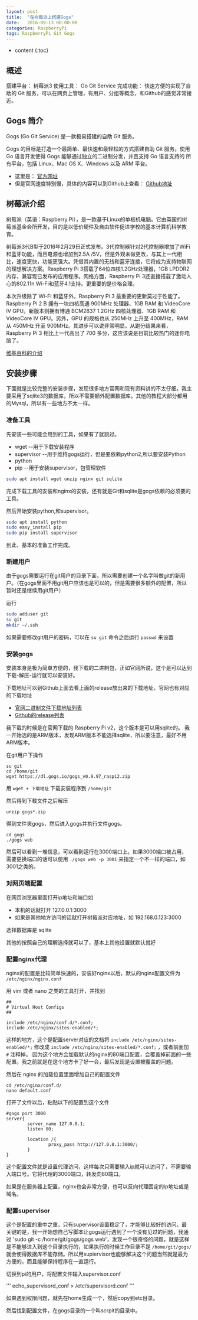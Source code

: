 ```yaml
---
layout: post
title:  "在树莓派上搭建Gogs"
date:   2016-09-13 00:00:00
categories: RaspberryPi
tags: RaspberryPi Git Gogs
---
```


* content
{:toc}

## 概述

搭建平台： 树莓派3
使用工具： Go Git Service
完成功能： 快速方便的实现了自助的 Git 服务，可以在网页上管理，有用户、分组等概念，和Github的感觉非常接近。







## Gogs 简介

Gogs (Go Git Service) 是一款极易搭建的自助 Git 服务。

Gogs 的目标是打造一个最简单、最快速和最轻松的方式搭建自助 Git 服务。使用 Go 语言开发使得 Gogs 能够通过独立的二进制分发，并且支持 Go 语言支持的 所有平台，包括 Linux、Mac OS X、Windows 以及 ARM 平台。

* 这里是：  [官方网址](https://gogs.io)
* 但是官网速度特别慢，具体的内容可以到Github上查看：  [Github地址](https://github.com/gogits/gogs)

## 树莓派介绍

树莓派（英语：Raspberry Pi），是一款基于Linux的单板机电脑。它由英国的树莓派基金会所开发，目的是以低价硬件及自由软件促进学校的基本计算机科学教育。

树莓派3代B型于2016年2月29日正式发布。3代控制器针对2代控制器增加了WiFi和蓝牙功能，而且电源也增加到2.5A /5V，但是外观未做更改，与其上一代相比，速度更快，功能更强大。凭借其内置的无线和蓝牙连接，它将成为支持物联网的理想解决方案。Raspberry Pi 3搭载了64位四核1.2GHz处理器，1GB LPDDR2内存，兼容现已发布的应用程序。网络方面，Raspberry Pi 3还直接搭载了激动人心的802.11n Wi-Fi和蓝牙4.1支持。更重要的是价格合理。

本次升级除了 Wi-Fi 和蓝牙外，Raspberry Pi 3 最重要的更新莫过于性能了。Raspberry Pi 2 B 拥有一块四核高通 900MHz 处理器、1GB RAM 和 VideoCore IV GPU。新版本则拥有博通 BCM2837 1.2GHz 四核处理器、1GB RAM 和 VideoCore IV GPU。另外，GPU 的规格也从 250MHz 上升至 400MHz，RAM 从 450MHz 升至 900MHz。其进步可以说非常明显。从跑分结果来看，Raspberry Pi 3 相比上一代高出了 700 多分，这应该说是目前比较热门的迷你电脑了。 

[维基百科的介绍](https://zh.wikipedia.org/zh-cn/%E6%A0%91%E8%8E%93%E6%B4%BE)

## 安装步骤

下面就是比较完整的安装步骤，发现很多地方官网和现有资料讲的不太仔细。我主要采用了sqlite3的数据库，所以不需要额外配置数据库。其他的教程大部分都用的Mysql，所以有一些地方不太一样。

### 准备工具

先安装一些可能会用到的工具，如果有了就跳过。

* wget --用于下载安装程序
* supervisor  --用于维持gogs运行，但是要依赖python2,所以要安装Python
* python
* pip --用于安装supervisor，包管理软件

```bash
sudo apt install wget unzip nginx git sqlite
```

完成下载工具的安装和nginx的安装，还有就是Git和sqlite是gogs依赖的必须要的工具。

然后开始安装python,和supervisor。


```bash
sudo apt install python
sudo easy_install pip
sudo pip install supervisor
```

到此，基本的准备工作完成。


### 新建用户

由于gogs需要运行在git用户的目录下面，所以需要创建一个名字叫做git的新用户。（在gogs里面不用git用户应该也是可以的，但是需要很多额外的配置，所以暂时还是继续用git用户）

运行


```bash
sudo adduser git
su git
mkdir ~/.ssh
```

如果需要修改git用户的密码，可以在 `su git` 命令之后运行 `passwd` 来设置

### 安装gogs

安装本身是极为简单方便的，我下载的二进制包，正如官网所说，这个是可以达到下载-解压-运行就可以安装好。

下载地址可以到Github上面去看上面的release放出来的下载地址，官网也有对应的下载地址

* [官网二进制文件下载地址列表](https://gogs.io/docs/installation/install_from_binary)
* [Github的release列表](https://github.com/gogits/gogs/releases)

我下载的时候是在官网下载的 Raspberry Pi v2，这个版本是可以用sqlite的。
我一开始选的是ARM版本，发现ARM版本不能选择sqlite，所以要注意，最好不用ARM版本。

在git用户下操作

```
su git
cd /home/git
wget https://dl.gogs.io/gogs_v0.9.97_raspi2.zip
```

用 `wget + 下载地址` 下载安装程序到 `/home/git`

然后得到下载文件之后解压

```
unzip gogs*.zip
```

得到文件夹gogs，然后进入gogs并执行文件gogs。

```
cd gogs
./gogs web
```

然后可以看到一堆信息，可以看到运行在3000端口上。如果3000端口被占用，需要更换端口的话可以使用 `./gogs web -p 3001` 来指定一个不一样的端口，如3001之类的。

### 对网页端配置

在网页浏览器里面打开ip地址和端口如

* 本机的话就打开 127.0.0.1:3000
* 如果是其他地方访问的话就打开树莓派对应地址，如 192.168.0.123:3000

选择数据库是 sqlite

其他的按照自己的理解选择就可以了，基本上其他设置就默认就好

### 配置nginx代理

nginx的配置是比较简单快速的，安装好nginx以后，默认的nginx配置文件为 `/etc/nginx/nginx.conf`

用 vim 或者 nano 之类的工具打开，并找到

```
##
# Virtual Host Configs
##

include /etc/nginx/conf.d/*.conf;
include /etc/nginx/sites-enabled/*;
```

这样的地方，这个是配置server对应的文档将 `include /etc/nginx/sites-enabled/*;` 修改成 `include /etc/nginx/sites-enabled/*.conf;` ，或者前面加 `#` 注释掉。
因为这个地方会加载默认的nginx的80端口配置，会覆盖掉前面的一些配置。我之前就是在这个地方卡了好一会，最后发现是设置被覆盖的问题。

然后在 nginx 的加载位置里面增加自己的配置文件

```
cd /etc/nginx/conf.d/
nano default.conf
```

打开了文件以后，粘贴以下的配置到这个文件


```
#gogs port 3000
server{
        server_name 127.0.0.1;
        listen 80;

        location /{
                proxy_pass http://127.0.0.1:3000/;
        }
}
```

这个配置文件就是设置代理访问，这样每次只需要输入ip就可以访问了，不需要输入端口号。它将代理的3000端口，转发向80端口。

如果是在服务器上配置，nginx也会非常方便，也可以反向代理固定的ip地址或是域名。

### 配置supervisor

这个是配置的重中之重，只有supervisor设置稳定了，才能够比较好的访问。最关键的是，我一开始想自己写脚本让gogs运行遇到了一个没有见过的问题，我通过 'sudo git -c /home/git/gogs/gogs web'，发现一个很奇怪的问题，就是这样是不能够进入到这个目录执行的，如果执行的时候工作目录不是 `/home/git/gogs/` 就会使得数据库不能存储。所以用supiervisor也能够解决这个问题当然就是最为方便的，而且能够保持程序在一直运行。

切换到pi的用户，将配置文件输入supervisor.conf

'''
echo_supervisord_conf > /etc/supervisord.conf
'''

如果遇到权限问题，就先在home生成一个，然后copy到etc目录。

然后找到配置文件，在gogs目录的一个叫scrpit的目录中。
